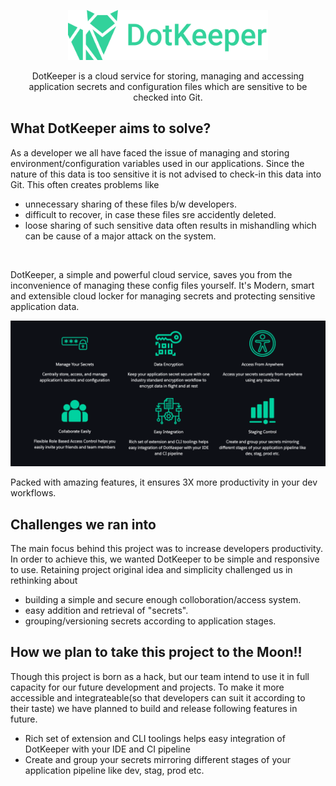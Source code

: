 <p align="center">
 <img height="80" src = "/assets/head-logo.png">
</p>

<p align="center">DotKeeper is a cloud service for storing, managing and accessing application secrets and configuration files which are sensitive to be checked into Git.
</p>

## What DotKeeper aims to solve?
As a developer we all have faced the issue of managing and storing environment/configuration variables used in our applications. Since the nature of this data is too sensitive it is not advised to check-in this data into Git. This often creates problems like
* unnecessary sharing of these files b/w developers.
* difficult to recover, in case these files sre accidently deleted.
* loose sharing of such sensitive data often results in mishandling which can be cause of a major attack on the system.

<br>

DotKeeper, a simple and powerful cloud service, saves you from the inconvenience of managing these config files yourself. It's Modern, smart and extensible cloud locker for managing secrets and protecting sensitive application data. <br>

<p align="center">
 <img src = "/assets/features.png">
</p>

Packed with amazing features, it ensures 3X more productivity in your dev workflows.

## Challenges we ran into
The main focus behind this project was to increase developers productivity. In order to achieve this, we wanted DotKeeper to be simple and responsive to use. Retaining project original idea and simplicity challenged us in rethinking about
* building a simple and secure enough colloboration/access system.
* easy addition and retrieval of "secrets".
* grouping/versioning secrets according to application stages.

## How we plan to take this project to the Moon!!
Though this project is born as a hack, but our team intend to use it in full capacity for our future development and projects. To make it more accessible and integrateable(so that developers can suit it according to their taste) we have planned to build and release following features in future.
* Rich set of extension and CLI toolings helps easy integration of DotKeeper with your IDE and CI pipeline
* Create and group your secrets mirroring different stages of your application pipeline like dev, stag, prod etc.


